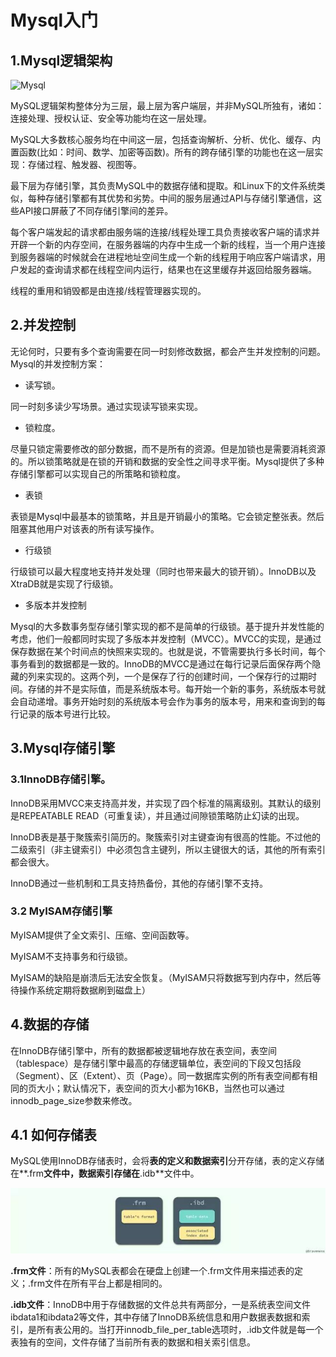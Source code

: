 # Mysql入门
## 1.Mysql逻辑架构

![Mysql](../imgs/mysql.png)

MySQL逻辑架构整体分为三层，最上层为客户端层，并非MySQL所独有，诸如：连接处理、授权认证、安全等功能均在这一层处理。

MySQL大多数核心服务均在中间这一层，包括查询解析、分析、优化、缓存、内置函数(比如：时间、数学、加密等函数)。所有的跨存储引擎的功能也在这一层实现：存储过程、触发器、视图等。

最下层为存储引擎，其负责MySQL中的数据存储和提取。和Linux下的文件系统类似，每种存储引擎都有其优势和劣势。中间的服务层通过API与存储引擎通信，这些API接口屏蔽了不同存储引擎间的差异。

每个客户端发起的请求都由服务端的连接/线程处理工具负责接收客户端的请求并开辟一个新的内存空间，在服务器端的内存中生成一个新的线程，当一个用户连接到服务器端的时候就会在进程地址空间生成一个新的线程用于响应客户端请求，用户发起的查询请求都在线程空间内运行，结果也在这里缓存并返回给服务器端。

线程的重用和销毁都是由连接/线程管理器实现的。

## 2.并发控制
无论何时，只要有多个查询需要在同一时刻修改数据，都会产生并发控制的问题。Mysql的并发控制方案：
+ 读写锁。

同一时刻多读少写场景。通过实现读写锁来实现。

+ 锁粒度。

尽量只锁定需要修改的部分数据，而不是所有的资源。但是加锁也是需要消耗资源的。所以锁策略就是在锁的开销和数据的安全性之间寻求平衡。Mysql提供了多种存储引擎都可以实现自己的所策略和锁粒度。

+ 表锁

表锁是Mysql中最基本的锁策略，并且是开销最小的策略。它会锁定整张表。然后阻塞其他用户对该表的所有读写操作。

+ 行级锁

行级锁可以最大程度地支持并发处理（同时也带来最大的锁开销）。InnoDB以及XtraDB就是实现了行级锁。

+ 多版本并发控制

Mysql的大多数事务型存储引擎实现的都不是简单的行级锁。基于提升并发性能的考虑，他们一般都同时实现了多版本并发控制（MVCC）。MVCC的实现，是通过保存数据在某个时间点的快照来实现的。也就是说，不管需要执行多长时间，每个事务看到的数据都是一致的。InnoDB的MVCC是通过在每行记录后面保存两个隐藏的列来实现的。这两个列，一个是保存了行的创建时间，一个保存行的过期时间。存储的并不是实际值，而是系统版本号。每开始一个新的事务，系统版本号就会自动递增。事务开始时刻的系统版本号会作为事务的版本号，用来和查询到的每行记录的版本号进行比较。
## 3.Mysql存储引擎
### 3.1InnoDB存储引擎。
InnoDB采用MVCC来支持高并发，并实现了四个标准的隔离级别。其默认的级别是REPEATABLE READ（可重复读），并且通过间隙锁策略防止幻读的出现。

InnoDB表是基于聚簇索引简历的。聚簇索引对主键查询有很高的性能。不过他的二级索引（非主键索引）中必须包含主键列，所以主键很大的话，其他的所有索引都会很大。

InnoDB通过一些机制和工具支持热备份，其他的存储引擎不支持。

### 3.2 MyISAM存储引擎
MyISAM提供了全文索引、压缩、空间函数等。

MyISAM不支持事务和行级锁。

MyISAM的缺陷是崩溃后无法安全恢复。（MyISAM只将数据写到内存中，然后等待操作系统定期将数据刷到磁盘上）
## 4.数据的存储
在InnoDB存储引擎中，所有的数据都被逻辑地存放在表空间，表空间（tablespace）是存储引擎中最高的存储逻辑单位，表空间的下段又包括段（Segment）、区（Extent）、页（Page）。同一数据库实例的所有表空间都有相同的页大小；默认情况下，表空间的页大小都为16KB，当然也可以通过innodb_page_size参数来修改。
## 4.1 如何存储表
MySQL使用InnoDB存储表时，会将**表的定义和数据索引**分开存储，表的定义存储在**.frm**文件中，数据索引存储在**.idb**文件中。

![mysql_data](../imgs/mysqldb.png)

**.frm文件**：所有的MySQL表都会在硬盘上创建一个.frm文件用来描述表的定义；.frm文件在所有平台上都是相同的。

**.idb文件**：InnoDB中用于存储数据的文件总共有两部分，一是系统表空间文件ibdata1和ibdata2等文件，其中存储了InnoDB系统信息和用户数据表数据和索引，是所有表公用的。当打开innodb_file_per_table选项时，.idb文件就是每一个表独有的空间，文件存储了当前所有表的数据和相关索引信息。

